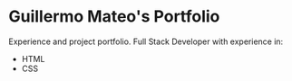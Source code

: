 # Guillermo Mateo's Portfolio

Experience and project portfolio. Full Stack Developer with experience in:

  - HTML
  - CSS
